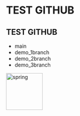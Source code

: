 # TEST GITHUB
## TEST GITHUB
- main
- demo_1branch
- demo_2branch
- demo_3branch

<img width="100" height="100" src="https://img.icons8.com/color/100/spring.png" alt="spring"/>
